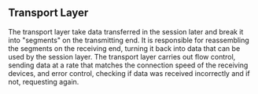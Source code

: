 ## Transport Layer

The transport layer take data transferred in the session later and break it into "segments" on the transmitting end. It is responsible for reassembling the segments on the receiving end, turning it back into data that can be used by the session layer. The transport layer carries out flow control, sending data at a rate that matches the connection speed of the receiving devices, and error control, checking if data  was received incorrectly and if not, requesting again.